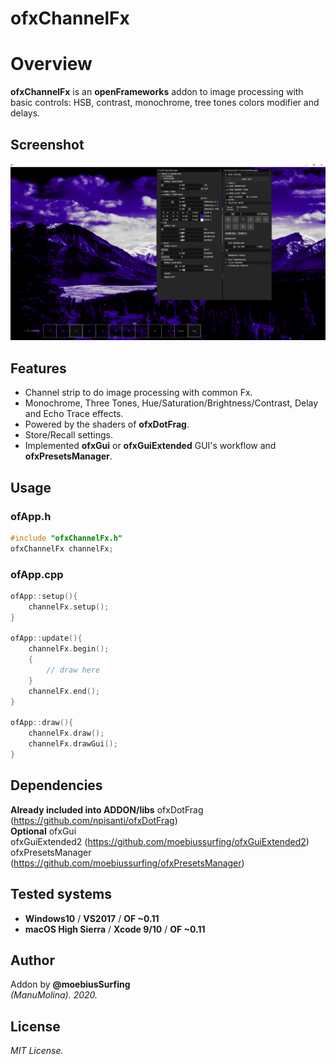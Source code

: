 ofxChannelFx
=============================

# Overview
**ofxChannelFx** is an **openFrameworks** addon to image processing with basic controls: HSB, contrast, monochrome, tree tones colors modifier and delays.

## Screenshot
![image](/readme_images/Capture1.PNG?raw=true "image")

## Features
- Channel strip to do image processing with common Fx.
- Monochrome, Three Tones, Hue/Saturation/Brightness/Contrast, Delay and Echo Trace effects.
- Powered by the shaders of **ofxDotFrag**.
- Store/Recall settings.
- Implemented **ofxGui** or **ofxGuiExtended** GUI's workflow and **ofxPresetsManager**.

## Usage
 
### ofApp.h
```.cpp
#include "ofxChannelFx.h"
ofxChannelFx channelFx;
```

### ofApp.cpp
```.cpp
ofApp::setup(){
	channelFx.setup();
}

ofApp::update(){
	channelFx.begin();
	{
		// draw here
	}
	channelFx.end();
}

ofApp::draw(){
	channelFx.draw();
	channelFx.drawGui();
}
```

## Dependencies
**Already included into ADDON/libs**
ofxDotFrag (https://github.com/npisanti/ofxDotFrag)  
**Optional**
ofxGui  
ofxGuiExtended2 (https://github.com/moebiussurfing/ofxGuiExtended2)  
ofxPresetsManager (https://github.com/moebiussurfing/ofxPresetsManager)  

## Tested systems
- **Windows10** / **VS2017** / **OF ~0.11**
- **macOS High Sierra** / **Xcode 9/10** / **OF ~0.11**

## Author
Addon by **@moebiusSurfing**  
*(ManuMolina). 2020.*

## License
*MIT License.*